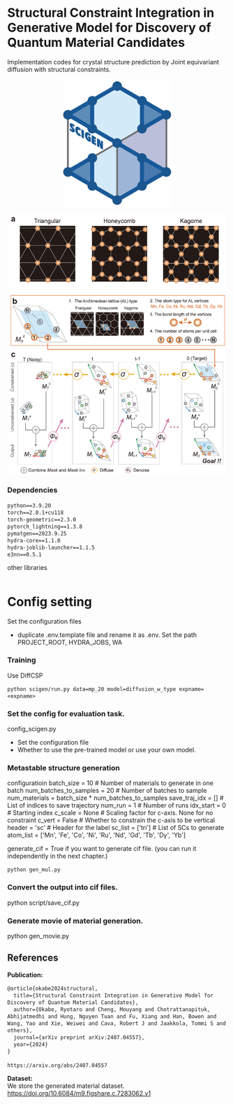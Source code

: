 # Structural Constraint Integration in Generative Model for Discovery of Quantum Material Candidates

Implementation codes for crystal structure prediction by Joint equivariant diffusion with structural constraints.  

<p align="center">
  <img src="assets/scigen_logo.png" width="250">
</p>

<p align="center">
  <img src="assets/figure1.png" width="500">
</p>

### Dependencies

```
python==3.9.20   
torch==2.0.1+cu118   
torch-geometric==2.3.0   
pytorch_lightning==1.3.8   
pymatgen==2023.9.25   
hydra-core==1.1.0
hydra-joblib-launcher==1.1.5
e3nn==0.5.1
```

other libraries    
```

```

# Config setting   
Set the configuration files 
- duplicate .env.template file and rename it as .env. Set the path PROJECT_ROOT, HYDRA_JOBS, WA


### Training
Use DiffCSP 

```
python scigen/run.py data=mp_20 model=diffusion_w_type expname=<expname>   
```

### Set the config for evaluation task.    
config_scigen.py   
- Set the configuration file 
- Whether to use the pre-trained model or use your own model. 

### Metastable structure generation
configuratioin 
batch_size = 10 # Number of materials to generate in one batch
num_batches_to_samples = 20 # Number of batches to sample
num_materials = batch_size * num_batches_to_samples
save_traj_idx = []  # List of indices to save trajectory
num_run = 1 # Number of runs
idx_start = 0   # Starting index
c_scale = None  # Scaling factor for c-axis. None for no constraint
c_vert = False   # Whether to constrain the c-axis to be vertical
header = 'sc'   # Header for the label
sc_list = ['tri']   # List of SCs to generate
atom_list = ['Mn', 'Fe', 'Co', 'Ni', 'Ru', 'Nd', 'Gd', 'Tb', 'Dy', 'Yb']

generate_cif = True if you want to generate cif file. (you can run it independently in the next chapter.)

```
python gen_mul.py 
```


### Convert the output into cif files.    
python script/save_cif.py    


### Generate movie of material generation.
python gen_movie.py   


## References
**Publication:**    
```     
@article{okabe2024structural,
  title={Structural Constraint Integration in Generative Model for Discovery of Quantum Material Candidates},
  author={Okabe, Ryotaro and Cheng, Mouyang and Chotrattanapituk, Abhijatmedhi and Hung, Nguyen Tuan and Fu, Xiang and Han, Bowen and Wang, Yao and Xie, Weiwei and Cava, Robert J and Jaakkola, Tommi S and others},
  journal={arXiv preprint arXiv:2407.04557},
  year={2024}
}    

https://arxiv.org/abs/2407.04557    
```     

**Dataset:**    
We store the generated material dataset.    
https://doi.org/10.6084/m9.figshare.c.7283062.v1    



